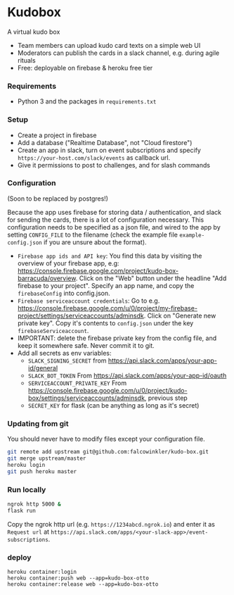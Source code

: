 # Kudobox

A virtual kudo box

- Team members can upload kudo card texts on a simple web UI
- Moderators can publish the cards in a slack channel, e.g. during agile rituals
- Free: deployable on firebase & heroku free tier

### Requirements
- Python 3 and the packages in `requirements.txt`

### Setup
- Create a project in firebase
- Add a database ("Realtime Database", not "Cloud firestore")
- Create an app in slack, turn on event subscriptions and specify
`https://your-host.com/slack/events` as callback url.
- Give it permissions to post to challenges, and for slash commands
### Configuration

(Soon to be replaced by postgres!)

Because the app uses firebase for storing data / authentication, and slack for sending the cards,
there is a lot of configuration necessary. This configuration needs to be specified as
a json file, and wired to the app by setting `CONFIG_FILE` to the filename
(check the example file `example-config.json` if you are unsure about the format).

- `Firebase app ids and API key`: You find this data by visiting the overview of your 
firebase app, e.g: https://console.firebase.google.com/project/kudo-box-barracuda/overview.
Click on the "Web" button under the headline "Add firebase to your project". Specify 
an app name, and copy the `firebaseConfig` into config.json. 
- `Firebase serviceaccount credentials`: Go to e.g. https://console.firebase.google.com/u/0/project/my-firebase-project/settings/serviceaccounts/adminsdk. 
Click on "Generate new private key". Copy it's contents to `config.json` under the key `firebaseServiceaccount`.
- IMPORTANT: delete the firebase private key from the config file, and keep it somewhere safe. Never commit it to git.
- Add all secrets as env variables:
    - `SLACK_SIGNING_SECRET` from https://api.slack.com/apps/your-app-id/general
    - `SLACK_BOT_TOKEN` From https://api.slack.com/apps/your-app-id/oauth
    - `SERVICEACCOUNT_PRIVATE_KEY` From https://console.firebase.google.com/u/0/project/kudo-box/settings/serviceaccounts/adminsdk, previous step
    - `SECRET_KEY` for flask (can be anything as long as it's secret)

### Updating from git
You should never have to modify files except your configuration file.

```bash
git remote add upstream git@github.com:falcowinkler/kudo-box.git
git merge upstream/master
heroku login
git push heroku master
```

### Run locally

```bash
ngrok http 5000 &
flask run
```

Copy the ngrok http url (e.g. `https://1234abcd.ngrok.io`) and enter it as `Request url`
at `https://api.slack.com/apps/<your-slack-app>/event-subscriptions`.

### deploy
```shell script
heroku container:login
heroku container:push web --app=kudo-box-otto
heroku container:release web --app=kudo-box-otto
```
